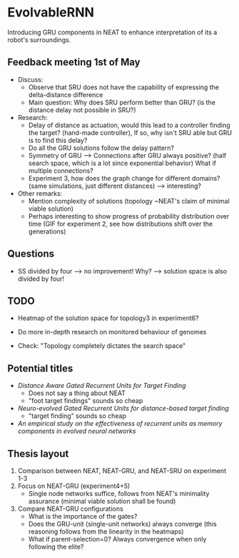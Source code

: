 # EvolvableRNN
Introducing GRU components in NEAT to enhance interpretation of its a robot's surroundings.


## Feedback meeting 1st of May

* Discuss:
    * Observe that SRU does not have the capability of expressing the delta-distance difference
    * Main question: Why does SRU perform better than GRU? (is the distance delay not possible in SRU?)
* Research:
    * Delay of distance as actuation, would this lead to a controller finding the target? (hand-made controller), 
        If so, why isn't SRU able but GRU is to find this delay?
    * Do all the GRU solutions follow the delay pattern?
    * Symmetry of GRU --> Connections after GRU always positive? (half search space, which is a lot since exponential behavior)
        What if multiple connections?
    * Experiment 3, how does the graph change for different domains? (same simulations, just different distances) --> interesting?
* Other remarks:
    * Mention complexity of solutions (topology ~NEAT's claim of minimal viable solution)
    * Perhaps interesting to show progress of probability distribution over time (GIF for experiment 2, see how distributions shift over the generations)



## Questions
* SS divided by four --> no improvement! Why? --> solution space is also divided by four!



## TODO

* Heatmap of the solution space for topology3 in experiment6?

* Do more in-depth research on monitored behaviour of genomes

* Check: "Topology completely dictates the search space"



## Potential titles

* *Distance Aware Gated Recurrent Units for Target Finding*
    * Does not say a thing about NEAT
    * "foot target findings" sounds so cheap
* *Neuro-evolved Gated Recurrent Units for distance-based target finding*
    * "target finding" sounds so cheap
* *An empirical study on the effectiveness of recurrent units as memory components in evolved neural networks*



## Thesis layout

1) Comparison between NEAT, NEAT-GRU, and NEAT-SRU on experiment 1-3
2) Focus on NEAT-GRU (experiment4+5)
    * Single node networks suffice, follows from NEAT's minimality assurance (minimal viable solution shall be found)
3) Compare NEAT-GRU configurations
    * What is the importance of the gates?
    * Does the GRU-unit (single-unit networks) always converge (this reasoning follows from the linearity in the heatmaps)
    * What if parent-selection=0? Always convergence when only following the elite?
